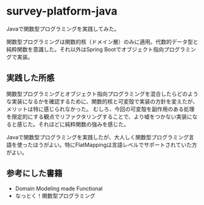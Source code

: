 
# survey-platform-java

Javaで関数型プログラミングを実践してみた。

関数型プログラミングは関数的核（ドメイン層）のみに適用。代数的データ型と純粋関数を意識した。それ以外はSpring Bootでオブジェクト指向プログラミングで実装。

## 実践した所感

関数型プログラミングとオブジェクト指向プログラミングを混合したらどのような実装になるかを確認するために、関数的核と可変殻で実装の方針を変えたが、メリットは特に感じられなかった。
むしろ、今回の可変殻を副作用のある処理を限定的にする観点でリファクタリングすることで、より嘘をつかない実装になると感じた。それほどに純粋関数の強みを感じた。

Javaで関数型プログラミングを実践したが、大人しく関数型プログラミング言語を使ったほうがよい。特にFlatMappingは言語レベルでサポートされていた方がよい。

## 参考にした書籍

- Domain Modeling made Functional
- なっとく！関数型プログラミング

